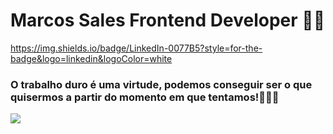 # Marcos Sales Frontend Developer ✌🏿

https://img.shields.io/badge/LinkedIn-0077B5?style=for-the-badge&logo=linkedin&logoColor=white

### O trabalho duro é uma virtude, podemos conseguir ser o que quisermos a partir do momento em que tentamos!👨🏾‍💻  

<p> 
  <a href="https://skillicons.dev">
    <img src="https://skillicons.dev/icons?i=js,react,typescript,nextjs,angular,docker" />
  </a>
</p>


